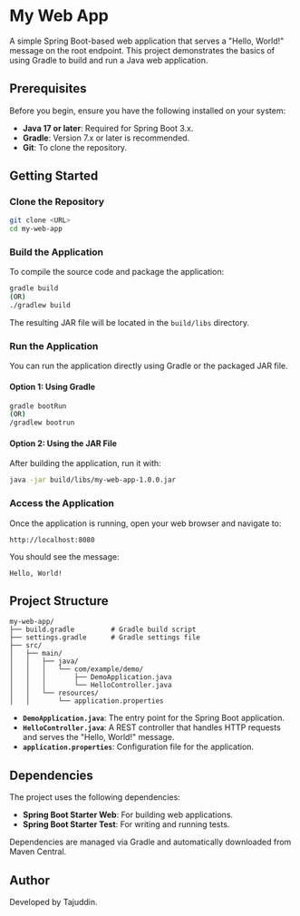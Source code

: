 # My Web App

A simple Spring Boot-based web application that serves a "Hello, World!" message on the root endpoint. This project demonstrates the basics of using Gradle to build and run a Java web application.

## Prerequisites

Before you begin, ensure you have the following installed on your system:

- **Java 17 or later**: Required for Spring Boot 3.x.
- **Gradle**: Version 7.x or later is recommended.
- **Git**: To clone the repository.

## Getting Started

### Clone the Repository

```bash
git clone <URL>
cd my-web-app
```

### Build the Application

To compile the source code and package the application:

```bash
gradle build
(OR)
./gradlew build

```

The resulting JAR file will be located in the `build/libs` directory.

### Run the Application

You can run the application directly using Gradle or the packaged JAR file.

#### Option 1: Using Gradle

```bash
gradle bootRun
(OR)
/gradlew bootrun
```

#### Option 2: Using the JAR File

After building the application, run it with:

```bash
java -jar build/libs/my-web-app-1.0.0.jar
```

### Access the Application

Once the application is running, open your web browser and navigate to:

```
http://localhost:8080
```

You should see the message:

```
Hello, World!
```

## Project Structure

```
my-web-app/
├── build.gradle         # Gradle build script
├── settings.gradle      # Gradle settings file
├── src/
│   ├── main/
│   │   ├── java/
│   │   │   └── com/example/demo/
│   │   │       ├── DemoApplication.java
│   │   │       └── HelloController.java
│   │   └── resources/
│   │       └── application.properties
```

- **`DemoApplication.java`**: The entry point for the Spring Boot application.
- **`HelloController.java`**: A REST controller that handles HTTP requests and serves the "Hello, World!" message.
- **`application.properties`**: Configuration file for the application.

## Dependencies

The project uses the following dependencies:

- **Spring Boot Starter Web**: For building web applications.
- **Spring Boot Starter Test**: For writing and running tests.

Dependencies are managed via Gradle and automatically downloaded from Maven Central.


## Author

Developed by Tajuddin.


